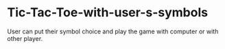 # Tic-Tac-Toe-with-user-s-symbols
User can put their symbol choice and play the game with computer or with other player.
